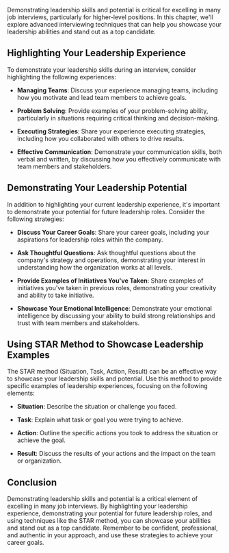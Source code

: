 
Demonstrating leadership skills and potential is critical for excelling in many job interviews, particularly for higher-level positions. In this chapter, we'll explore advanced interviewing techniques that can help you showcase your leadership abilities and stand out as a top candidate.

Highlighting Your Leadership Experience
---------------------------------------

To demonstrate your leadership skills during an interview, consider highlighting the following experiences:

* **Managing Teams**: Discuss your experience managing teams, including how you motivate and lead team members to achieve goals.

* **Problem Solving**: Provide examples of your problem-solving ability, particularly in situations requiring critical thinking and decision-making.

* **Executing Strategies**: Share your experience executing strategies, including how you collaborated with others to drive results.

* **Effective Communication**: Demonstrate your communication skills, both verbal and written, by discussing how you effectively communicate with team members and stakeholders.

Demonstrating Your Leadership Potential
---------------------------------------

In addition to highlighting your current leadership experience, it's important to demonstrate your potential for future leadership roles. Consider the following strategies:

* **Discuss Your Career Goals**: Share your career goals, including your aspirations for leadership roles within the company.

* **Ask Thoughtful Questions**: Ask thoughtful questions about the company's strategy and operations, demonstrating your interest in understanding how the organization works at all levels.

* **Provide Examples of Initiatives You've Taken**: Share examples of initiatives you've taken in previous roles, demonstrating your creativity and ability to take initiative.

* **Showcase Your Emotional Intelligence**: Demonstrate your emotional intelligence by discussing your ability to build strong relationships and trust with team members and stakeholders.

Using STAR Method to Showcase Leadership Examples
-------------------------------------------------

The STAR method (Situation, Task, Action, Result) can be an effective way to showcase your leadership skills and potential. Use this method to provide specific examples of leadership experiences, focusing on the following elements:

* **Situation**: Describe the situation or challenge you faced.

* **Task**: Explain what task or goal you were trying to achieve.

* **Action**: Outline the specific actions you took to address the situation or achieve the goal.

* **Result**: Discuss the results of your actions and the impact on the team or organization.

Conclusion
----------

Demonstrating leadership skills and potential is a critical element of excelling in many job interviews. By highlighting your leadership experience, demonstrating your potential for future leadership roles, and using techniques like the STAR method, you can showcase your abilities and stand out as a top candidate. Remember to be confident, professional, and authentic in your approach, and use these strategies to achieve your career goals.
